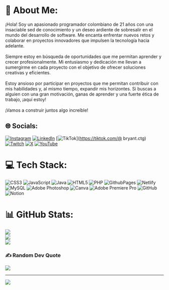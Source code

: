 # 💫 About Me:
¡Hola! Soy un apasionado programador colombiano de 21 años con una insaciable sed de conocimiento y un deseo ardiente de sobresalir en el mundo del desarrollo de software. Me encanta enfrentar nuevos retos y colaborar en proyectos innovadores que impulsen la tecnología hacia adelante.<br><br>Siempre estoy en búsqueda de oportunidades que me permitan aprender y crecer profesionalmente. Mi entusiasmo y dedicación me llevan a sumergirme en cada proyecto con el objetivo de ofrecer soluciones creativas y eficientes.<br><br>Estoy ansioso por participar en proyectos que me permitan contribuir con mis habilidades y, al mismo tiempo, expandir mis horizontes. Si buscas a alguien con una gran motivación, ganas de aprender y una fuerte ética de trabajo, ¡aquí estoy!<br><br>¡Vamos a construir juntos algo increíble!


## 🌐 Socials:
[![Instagram](https://img.shields.io/badge/Instagram-%23E4405F.svg?logo=Instagram&logoColor=white)](https://instagram.com/bryantctg) [![LinkedIn](https://img.shields.io/badge/LinkedIn-%230077B5.svg?logo=linkedin&logoColor=white)](https://linkedin.com/in/brayan-beltran) [![TikTok](https://img.shields.io/badge/TikTok-%23000000.svg?logo=TikTok&logoColor=white)](https://tiktok.com/@ bryant.ctg) [![Twitch](https://img.shields.io/badge/Twitch-%239146FF.svg?logo=Twitch&logoColor=white)](https://twitch.tv/bryantctgg) [![X](https://img.shields.io/badge/X-black.svg?logo=X&logoColor=white)](https://x.com/Bryantctg21) [![YouTube](https://img.shields.io/badge/YouTube-%23FF0000.svg?logo=YouTube&logoColor=white)](https://youtube.com/@bryanctgg) 

# 💻 Tech Stack:
![CSS3](https://img.shields.io/badge/css3-%231572B6.svg?style=for-the-badge&logo=css3&logoColor=white) ![JavaScript](https://img.shields.io/badge/javascript-%23323330.svg?style=for-the-badge&logo=javascript&logoColor=%23F7DF1E) ![Java](https://img.shields.io/badge/java-%23ED8B00.svg?style=for-the-badge&logo=openjdk&logoColor=white) ![HTML5](https://img.shields.io/badge/html5-%23E34F26.svg?style=for-the-badge&logo=html5&logoColor=white) ![PHP](https://img.shields.io/badge/php-%23777BB4.svg?style=for-the-badge&logo=php&logoColor=white) ![GithubPages](https://img.shields.io/badge/github%20pages-121013?style=for-the-badge&logo=github&logoColor=white) ![Netlify](https://img.shields.io/badge/netlify-%23000000.svg?style=for-the-badge&logo=netlify&logoColor=#00C7B7) ![MySQL](https://img.shields.io/badge/mysql-4479A1.svg?style=for-the-badge&logo=mysql&logoColor=white) ![Adobe Photoshop](https://img.shields.io/badge/adobe%20photoshop-%2331A8FF.svg?style=for-the-badge&logo=adobe%20photoshop&logoColor=white) ![Canva](https://img.shields.io/badge/Canva-%2300C4CC.svg?style=for-the-badge&logo=Canva&logoColor=white) ![Adobe Premiere Pro](https://img.shields.io/badge/Adobe%20Premiere%20Pro-9999FF.svg?style=for-the-badge&logo=Adobe%20Premiere%20Pro&logoColor=white) ![GitHub](https://img.shields.io/badge/github-%23121011.svg?style=for-the-badge&logo=github&logoColor=white) ![Notion](https://img.shields.io/badge/Notion-%23000000.svg?style=for-the-badge&logo=notion&logoColor=white)
# 📊 GitHub Stats:
![](https://github-readme-stats.vercel.app/api?username=BrayanABM&theme=onedark&hide_border=false&include_all_commits=false&count_private=false)<br/>
![](https://github-readme-streak-stats.herokuapp.com/?user=BrayanABM&theme=onedark&hide_border=false)<br/>
![](https://github-readme-stats.vercel.app/api/top-langs/?username=BrayanABM&theme=onedark&hide_border=false&include_all_commits=false&count_private=false&layout=compact)

### ✍️ Random Dev Quote
![](https://quotes-github-readme.vercel.app/api?type=horizontal&theme=radical)

---
[![](https://visitcount.itsvg.in/api?id=BrayanABM&icon=0&color=0)](https://visitcount.itsvg.in)

<!-- Proudly created with GPRM ( https://gprm.itsvg.in ) -->
